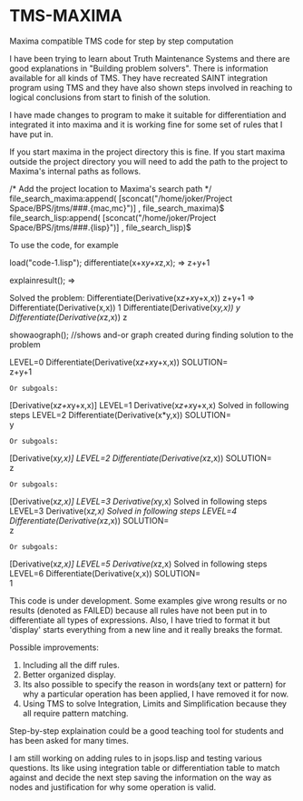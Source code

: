 # TMS-MAXIMA
Maxima compatible TMS code for step by step computation

I have been trying to learn about Truth Maintenance Systems and there are good explanations in "Building problem solvers". There is information available for all kinds of TMS. They have recreated SAINT integration program using TMS and they have also shown steps involved in reaching to logical conclusions from start to finish of the solution.

I have made changes to program to make it suitable for differentiation and integrated it into maxima and it is working fine for some set of rules that I have put in.

If you start maxima in the project directory this is fine.  If you start maxima outside the project directory you will need to add the path to the project to Maxima's internal paths as follows.

  /* Add the project location to Maxima's search path */
  file_search_maxima:append( [sconcat("/home/joker/Project Space/BPS/jtms/###.{mac,mc}")] , file_search_maxima)$
  file_search_lisp:append( [sconcat("/home/joker/Project Space/BPS/jtms/###.{lisp}")] , file_search_lisp)$

To use the code, for example

  load("code-1.lisp");
  differentiate(x+x*y+x*z,x); => z+y+1
  
  explainresult();  =>
  
   Solved the problem:
Differentiate(Derivative(x*z+x*y+x,x))
z+y+1
=>
Differentiate(Derivative(x,x))
1
Differentiate(Derivative(x*y,x))
y
Differentiate(Derivative(x*z,x))
z



 showaograph();    //shows and-or graph created during finding solution to the problem
 
 LEVEL=0
Differentiate(Derivative(x*z+x*y+x,x))
    SOLUTION=  
z+y+1
    
    Or subgoals:    
[Derivative(x*z+x*y+x,x)]
   LEVEL=1
Derivative(x*z+x*y+x,x)
    Solved in following steps
      LEVEL=2
Differentiate(Derivative(x*y,x))
    SOLUTION=  
y
    
    Or subgoals:    
[Derivative(x*y,x)]
      LEVEL=2
Differentiate(Derivative(x*z,x))
    SOLUTION=  
z
    
    Or subgoals:    
[Derivative(x*z,x)]
         LEVEL=3
Derivative(x*y,x)
    Solved in following steps
         LEVEL=3
Derivative(x*z,x)
    Solved in following steps
            LEVEL=4
Differentiate(Derivative(x*z,x))
    SOLUTION=  
z
    
    Or subgoals:    
[Derivative(x*z,x)]
               LEVEL=5
Derivative(x*z,x)
    Solved in following steps
                  LEVEL=6
Differentiate(Derivative(x,x))
    SOLUTION=  
1

This code is under development.  Some examples give wrong results or no results (denoted as FAILED) because all rules have not been put in to differentiate all types of expressions. Also, I have tried to format it but 'display' starts everything from a new line and it really breaks the format.

Possible improvements:
1) Including all the diff rules.
2) Better organized display.
3) Its also possible to specify the reason in words(any text or pattern) for why  a particular operation has been applied, I have removed it for now.
3) Using TMS to solve Integration, Limits and Simplification because they all require pattern matching.

Step-by-step explaination could be a good teaching tool for students and has been asked for many times. 

I am still working on adding rules to in jsops.lisp and testing various questions. Its like using integration table or differentiation table to match against and decide the next step saving the information on the way as nodes and justification for why some operation is valid.
